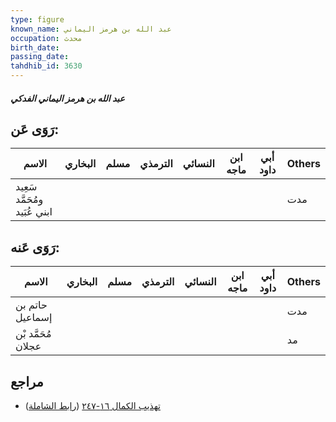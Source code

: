 ```yaml
---
type: figure
known_name: عبد الله بن هرمز اليماني
occupation: محدث
birth_date:
passing_date:
tahdhib_id: 3630
---
```

##### عبد الله بن هرمز اليماني الفدكي

## رَوَى عَن:
| الاسم                        | البخاري | مسلم | الترمذي | النسائي | ابن ماجه | أبي داود | Others |
| ---------------------------- | ------- | ---- | ------- | ------- | -------- | -------- | ------ |
| سَعِيد ومُحَمَّد ابني عُبَيد |         |      |         |         |          |          | مدت    |
## رَوَى عَنه:
| الاسم              | البخاري | مسلم | الترمذي | النسائي | ابن ماجه | أبي داود | Others |
| ------------------ | ------- | ---- | ------- | ------- | -------- | -------- | ------ |
| حاتم بن إسماعيل    |         |      |         |         |          |          | مدت    |
| مُحَمَّد بْن عجلان |         |      |         |         |          |          | مد     |
## مراجع
- [تهذيب الكمال ١٦-٢٤٧](obsidian://open?vault=Tahdhib-al-Kamal&file=Figures/٣٦٣٠-عبد%20الله%20بن%20هرمز%20اليماني%20الفدكي) ([رابط الشاملة](https://shamela.ws/book/3722/8240))
